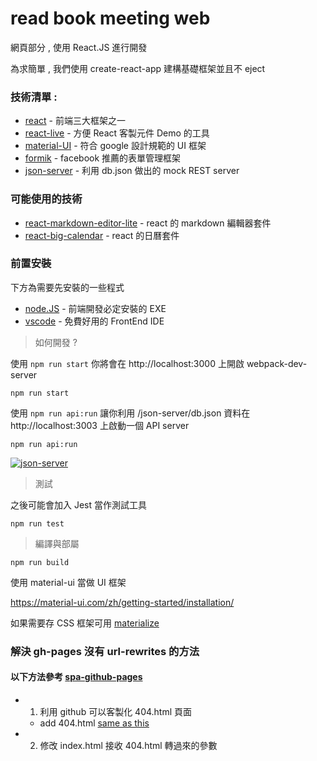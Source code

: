 # read book meeting web

網頁部分 , 使用 React.JS 進行開發

為求簡單 , 我們使用 create-react-app 建構基礎框架並且不 eject

### 技術清單 :

- [react](https://zh-hant.reactjs.org/) - 前端三大框架之一
- [react-live](https://www.npmjs.com/package/react-live) - 方便 React 客製元件 Demo 的工具  
- [material-UI](https://material-ui.com/zh/getting-started/installation/) - 符合 google 設計規範的 UI 框架 
- [formik](https://formik.org/docs/overview) - facebook 推薦的表單管理框架
- [json-server](https://www.npmjs.com/package/json-server) - 利用 db.json 做出的 mock REST server

### 可能使用的技術

- [react-markdown-editor-lite](https://github.com/HarryChen0506/react-markdown-editor-lite) - react 的 markdown 編輯器套件
- [react-big-calendar](https://github.com/jquense/react-big-calendar) - react 的日曆套件

### 前置安裝

下方為需要先安裝的一些程式

- [node.JS](https://nodejs.org/en/download/) - 前端開發必定安裝的 EXE 
- [vscode](https://code.visualstudio.com/) - 免費好用的 FrontEnd IDE

> 如何開發 ?

使用 `npm run start` 你將會在 http://localhost:3000 上開啟 webpack-dev-server

```shell script
npm run start 
```

使用 `npm run api:run` 讓你利用 /json-server/db.json 資料在 http://localhost:3003 上啟動一個 API server

```shell script
npm run api:run 
```

[![json-server](https://i.imgur.com/P7d0Olk.png)](http://localhost:3003)

> 測試

之後可能會加入 Jest 當作測試工具

```shell script
npm run test 
```

> 編譯與部屬

```shell script
npm run build 
```


使用 material-ui 當做 UI 框架

https://material-ui.com/zh/getting-started/installation/

如果需要存 CSS 框架可用 [materialize](https://materializecss.com/)

### 解決 gh-pages 沒有 url-rewrites 的方法

#### 以下方法參考 [spa-github-pages](https://github.com/rafgraph/spa-github-pages)

- 1. 利用 github 可以客製化 404.html 頁面
    - add 404.html [same as this](https://github.com/rafgraph/spa-github-pages/blob/gh-pages/404.html#L25)
- 2. 修改 index.html 接收 404.html 轉過來的參數
